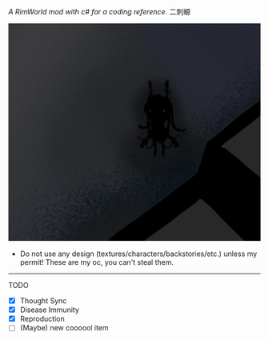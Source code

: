 ﻿*A RimWorld mod with c# for a coding reference.*
二刺螈

![Sirenidae.png](About/Preview.png)

- Do not use any design (textures/characters/backstories/etc.) unless my permit! These are my oc, you can't steal them.

***
TODO
- [x] Thought Sync
- [x] Disease Immunity
- [x] Reproduction
- [ ] \(Maybe) new coooool item
